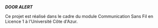 **_DOOR ALERT_**



Ce projet est réalisé dans le cadre du module Communication Sans Fil en Licence 1 à l'Université Côte d'Azur.
